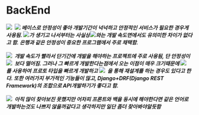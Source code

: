 # BackEnd
<h5 padding-bottom=10>
<img src="https://img.shields.io/badge/Spring-6DB33F?style=flat-square&logo=Spring&logoColor=white"/></a>&nbsp
<img src="https://img.shields.io/badge/Java-007396?style=flat-square&logo=Java&logoColor=white"/></a> 베이스로 안정성이 좋아 개발기간이 넉넉하고 안정적인 서비스가 필요한 경우게 사용됨. <img src="https://img.shields.io/badge/SpringBoot-6DB33F?style=flat-square&logo=SpringBoot&logoColor=white"/></a>가 생기고 나서부터는 사실상<img src="https://img.shields.io/badge/Django-092E20?style=flat-square&logo=Django&logoColor=white"/></a>와는 개발 속도면에서도 유의미한 차이가 없다고 함. 은행과 같은 안정성이 중요한 프로그램에서 주로 채택함. 
<br>
<br>
<img src="https://img.shields.io/badge/Django-092E20?style=flat-square&logo=Django&logoColor=white"/></a>&nbsp 
개발 속도가 빨라서 단기간에 개발을 해야하는 프로젝트에 주로 사용됨, 단 안정성이 <img src="https://img.shields.io/badge/Spring-6DB33F?style=flat-square&logo=Spring&logoColor=white"/></a>&nbsp 보다 떨어짐. 그러나 그 빠르게 개발한다는점에서 오는 이점이 매우 크기때문에 <img src="https://img.shields.io/badge/Django-092E20?style=flat-square&logo=Django&logoColor=white"/></a>&nbsp 를 사용하여 프로토 타입을 빠르게 개발하고 <img src="https://img.shields.io/badge/Spring-6DB33F?style=flat-square&logo=Spring&logoColor=white"/></a>&nbsp 을 통해 재설계를 하는 경우도 있다고 한다. 또한 여러가지 부가적인 기능들이 많고, Django+DRF(Django REST Framework)의 조합으로 API개발하기가 좋다고 함.
<br>
<br>
<img src="https://img.shields.io/badge/Node.js-339933?style=flat-square&logo=Node.js&logoColor=white"/></a>&nbsp 
아직 많이 찾아보진 못했지만 어차피 프론트와 백을 동시에 해야한다면 같은 언어로 개발하는것도 나쁘지 않을꺼같다고 생각하지만 일단 좀더 찾아봐야알듯함
</h5>
